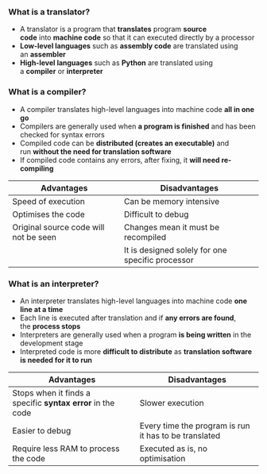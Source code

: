 ### What is a translator?
- A translator is a program that **translates** program **source code** into **machine code** so that it can executed directly by a processor
- **Low-level languages** such as **assembly code** are translated using an **assembler**
- **High-level languages** such as **Python** are translated using a **compiler** or **interpreter**

### What is a compiler?
- A compiler translates high-level languages into machine code **all in one go**
- Compilers are generally used when **a program is finished** and has been checked for syntax errors
- Compiled code can be **distributed (creates an executable)** and run **without the need for translation software**
- If compiled code contains any errors, after fixing, it **will need re-compiling**

| **Advantages**                        | **Disadvantages**                                |
| ------------------------------------- | ------------------------------------------------ |
| Speed of execution                    | Can be memory intensive                          |
| Optimises the code                    | Difficult to debug                               |
| Original source code will not be seen | Changes mean it must be recompiled               |
|                                       | It is designed solely for one specific processor |

### What is an interpreter?
- An interpreter translates high-level languages into machine code **one line at a time**
- Each line is executed after translation and if **any errors are found**, the **process stops**
- Interpreters are generally used when a program **is being written** in the development stage
- Interpreted code is more **difficult to distribute** as **translation software is needed for it to run**

| **Advantages**                                              | **Disadvantages**                                     |
| ----------------------------------------------------------- | ----------------------------------------------------- |
| Stops when it finds a specific **syntax error** in the code | Slower execution                                      |
| Easier to debug                                             | Every time the program is run it has to be translated |
| Require less RAM to process the code                        | Executed as is, no optimisation                       |
